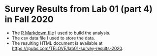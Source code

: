 # Survey Results from Lab 01 (part 4) in Fall 2020

- The [R Markdown file](https://github.com/THOMASELOVE/431-2020/blob/master/labs/lab01/survey-results-2020/lab01_survey-results-2020.Rmd) I used to build the analysis.
- The csv data file I used to store the data.
- The resulting HTML document is available at https://rpubs.com/TELOVE/lab01-survey-results-2020.
